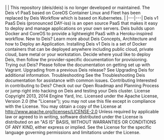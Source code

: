 | | This repository (deis/deis) is no longer developed or maintained. The Deis v1 PaaS based on CoreOS Container Linux and Fleet has been replaced by Deis Workflow which is based on Kubernetes. | |---|---| Deis v1 PaaS Deis (pronounced DAY-iss) is an open source PaaS that makes it easy to deploy and manage applications on your own servers. Deis builds upon Docker and CoreOS to provide a lightweight PaaS with a Heroku-inspired workflow. New to Deis? Learn more about Deis Concepts, Architecture and how to Deploy an Application. Installing Deis v1 Deis is a set of Docker containers that can be deployed anywhere including public cloud, private cloud, bare metal or your workstation. Decide where youd like to deploy Deis, then follow the provider-specific documentation for provisioning. Trying out Deis? Please follow the documentation on getting set up with Vagrant. Upgrading from a previous Deis release? See Upgrading Deis for additional information. Troubleshooting See the Troubleshooting Deis documentation for assistance with common issues. Contributing Interested in contributing to Deis? Check out our Open Roadmap and Planning Process or jump right into hacking on Deis and testing your Deis cluster. License Copyright 2013, 2014 Engine Yard, Inc. Licensed under the Apache License, Version 2.0 (the "License"); you may not use this file except in compliance with the License. You may obtain a copy of the License at http://www.apache.org/licenses/LICENSE-2.0 Unless required by applicable law or agreed to in writing, software distributed under the License is distributed on an "AS IS" BASIS, WITHOUT WARRANTIES OR CONDITIONS OF ANY KIND, either express or implied. See the License for the specific language governing permissions and limitations under the License.
